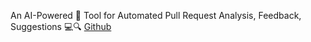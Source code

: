 An AI-Powered 🤖 Tool for Automated Pull Request Analysis,
Feedback, Suggestions 💻🔍
[Github](https://github.com/Codium-ai/pr-agent)
